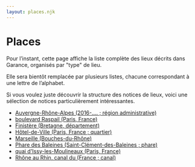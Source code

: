 ```yaml
---
layout: places.njk
---
```


# Places

Pour l’instant, cette page affiche la liste complète des lieux décrits dans Garance, organisés par "type" de lieu.

Elle sera bientôt remplacée par plusieurs listes, chacune correspondant à une lettre de l’alphabet.

Si vous voulez juste découvrir la structure des notices de lieux, voici une sélection de notices particulièrement intéressantes.

- [Auvergne-Rhône-Alpes (2016-.... ; région administrative)](https://rdf.archives-nationales.culture.gouv.fr/place/FRAN_RI_005-d-5f0vj727s--1abiwfn04l9rn)
- [boulevard Raspail (Paris, France)](https://rdf.archives-nationales.culture.gouv.fr/place/FRAN_RI_025-d3nzctch40-teyuun8ehowz)
- [Finistère (Bretagne, département)](https://rdf.archives-nationales.culture.gouv.fr/place/FRAN_RI_005-d3ntb7ow7c--5vehi4l7x7op)
- [Hôtel-de-Ville (Paris, France ; quartier)](https://rdf.archives-nationales.culture.gouv.fr/place/FRAN_RI_023-d3nyvg6yee--avg1nwx4nj8w)
- [Marseille (Bouches-du-Rhône)](https://rdf.archives-nationales.culture.gouv.fr/place/FRAN_RI_005-d3nte3xb8y--1j9n3wpuz3wyw)
- [Phare des Baleines (Saint-Clément-des-Baleines ; phare)](https://rdf.archives-nationales.culture.gouv.fr/place/FRAN_RI_005-d-6l8o47280--dx1zhzxfh9om)
- [quai d'Issy-les-Moulineaux (Paris, France)](https://rdf.archives-nationales.culture.gouv.fr/place/FRAN_RI_025-d3nzbgvoky--uwfq0zd9oxhf)
- [Rhône au Rhin, canal du (France ; canal)](https://rdf.archives-nationales.culture.gouv.fr/place/FRAN_RI_005-d-5uaimjoeb--nslnxls4w1lg)
